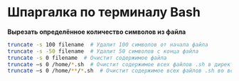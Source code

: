 # Шпаргалка по терминалу Bash
**Вырезать определённое количество символов из файла**
```bash
truncate -s 100 filename  # Удалит 100 символов от начала файла
truncate -s -50 filename  # Удалит 50 символов с конца файла
truncate -s 0 filename  # Очистит содержимое файла
truncate –s 0 /home/*.sh  # Очистит содержимое всех файлов .sh в директории
truncate –s 0 /home/**/*.sh  # Очистит содержимое всех файлов .sh во всех поддиректориях
```

